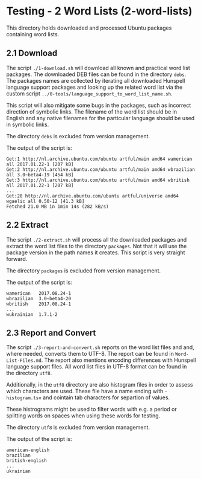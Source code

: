 # Testing - 2 Word Lists (2-word-lists)

This directory holds downloaded and processed Ubuntu packages containing word lists.


## 2.1 Download

The script `./1-download.sh` will download all known and practical word list packages. The downloaded DEB files can be found in the directory `debs`. The packages names are collected by iterating all downloaded Hunspell language support packages and looking up the related word list via the custom script `../0-tools/language_support_to_word_list_name.sh`.

This script will also mitigate some bugs in the packages, such as incorrect direction of symbolic links. The filename of the word list should be in English and any native filenames for the particular language should be used in symbolic links.

The directory `debs` is excluded from version management.

The output of the script is:

    Get:1 http://nl.archive.ubuntu.com/ubuntu artful/main amd64 wamerican all 2017.01.22-1 [207 kB]
    Get:2 http://nl.archive.ubuntu.com/ubuntu artful/main amd64 wbrazilian all 3.0~beta4-19 [454 kB]
    Get:3 http://nl.archive.ubuntu.com/ubuntu artful/main amd64 wbritish all 2017.01.22-1 [207 kB]
    ...
    Get:20 http://nl.archive.ubuntu.com/ubuntu artful/universe amd64 wgaelic all 0.50-12 [41.3 kB]
    Fetched 21.0 MB in 1min 14s (282 kB/s)


## 2.2 Extract

The script `./2-extract.sh` will process all the downloaded packages and extract the word list files to the directory `packages`. Not that it will use the package version in the path names it creates. This script is very straight forward.

The directory `packages` is excluded from version management.

The output of the script is:

    wamerican	2017.08.24-1
    wbrazilian	3.0~beta4-20
    wbritish	2017.08.24-1
    ...
    wukrainian	1.7.1-2


## 2.3 Report and Convert

The script `./3-report-and-convert.sh` reports on the word list files and and, where needed, converts them to UTF-8. The report can be found in `Word-List-Files.md`. The report also mentions encoding differences with Hunspell language support files. All word list files in UTF-8 format can be found in the directory `utf8`.

Additionally, in the `utf8` directory are also histogram files in order to assess which characters are used. These file have a name ending with `-histogram.tsv` and cointain tab characters for separtion of values.

These histrograms might be used to filter words with e.g. a period or splitting words on spaces when using these words for testing.

The directory `utf8` is excluded from version management.

The output of the script is:

    american-english
    brazilian
    british-english
    ...
    ukrainian
